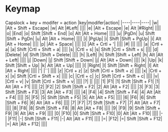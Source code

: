 # Keymap
Capslock + key + modifer = action 
|key|modifer|action|
|----|----|----|
|w| |Alt + Shift + Escape| 
|w| Alt |#Left| 
||||
|e| |Alt + Escape| 
|e| Alt |#Right| 
||||
|o| |End| 
|o| Shift |Shift + End| 
|o| Alt |Alt + Home| 
||||
|u| |PgDn| 
|u| Shift |Shift + PgDn| 
|u| Alt |Alt + Home| 
||||
|i| |PgUp| 
|i| Shift |Shift + PgUp| 
|i| Alt |Alt + Home| 
||||
|p| |Alt + Space| 
||||
|[| |Alt + Crtl + '| 
||||
|#| ||| 
||||
|a| |Crtl + a| 
|a| Shift |Crtl + Shift + a| 
||||
|s| |Crtl + s| 
|s| Shift |Crtl + Shift + s| 
||||
|d| |Delete| 
|d| Shift |Shift + Delete| 
||||
|h| |Left| 
|h| Shift |Shift + Left| 
|h| Alt |Alt + Left| 
||||
|j| |Down| 
|j| Shift |Shift + Down| 
|j| Alt |Alt + Down| 
||||
|k| |Up| 
|k| Shift |Shift + Up| 
|k| Alt |Alt + Up| 
||||
|l| |Right| 
|l| Shift |Shift + Right| 
|l| Alt |Alt + Right| 
||||
|'| |``| 
||||
|z| |Crtl + z| 
|z| Shift |Crtl + Shift + z| 
||||
|x| |Crtl + x| 
|x| Shift |Crtl + Shift + x| 
||||
|c| |Crtl + c| 
|c| Shift |Crtl + Shift + c| 
||||
|v| |Crtl + v| 
|v| Shift |Crtl + Shift + v| 
||||
|?| |\| 
||||
|1| |F1| 
|1| Shift |Shift + F1| 
|1| Alt |Alt + F1| 
||||
|2| |F2| 
|2| Shift |Shift + F2| 
|2| Alt |Alt + F2| 
||||
|3| |F3| 
|3| Shift |Shift + F3| 
|3| Alt |Alt + F3| 
||||
|4| |F4| 
|4| Shift |Shift + F4| 
|4| Alt |Alt + F4| 
||||
|5| |F5| 
|5| Shift |Shift + F5| 
|5| Alt |Alt + F5| 
||||
|6| |F6| 
|6| Shift |Shift + F6| 
|6| Alt |Alt + F6| 
||||
|7| |F7| 
|7| Shift |Shift + F7| 
|7| Alt |Alt + F7| 
||||
|8| |F8| 
|8| Shift |Shift + F8| 
|8| Alt |Alt + F8| 
||||
|9| |F9| 
|9| Shift |Shift + F9| 
|9| Alt |Alt + F9| 
||||
|0| |F10| 
|0| Shift |Shift + F10| 
|0| Alt |Alt + F10| 
||||
|-| |F11| 
|-| Shift |Shift + F11| 
|-| Alt |Alt + F11| 
||||
|=| |F12| 
|=| Shift |Shift + F12| 
|=| Alt |Alt + F12| 
||||

